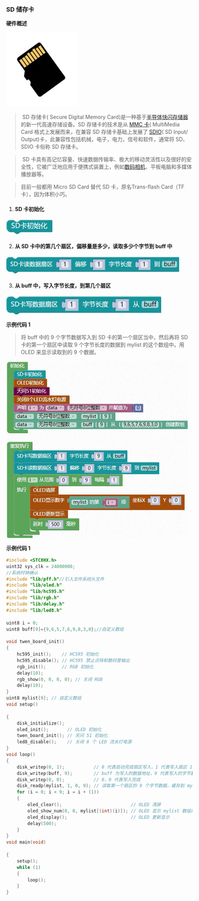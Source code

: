 ### SD 储存卡<!-- {docsify-ignore} -->

 

**硬件概述**

![img](SD储存卡.assets/wps553.jpg) 

> ​	SD 存储卡( Secure Digital Memory Card)是一种基于[半导体](https://baike.baidu.com/item/半导体/385669)[快闪存储器](https://baike.baidu.com/item/快闪存储器/587131)的新一代高速存储设备。SD 存储卡的技术是从 [MMC 卡](https://baike.baidu.com/item/MMC卡/232017)( MultiMedia Card 格式上发展而来，在兼容 SD 存储卡基础上发展了 [SDIO](https://baike.baidu.com/item/SDIO/777699)( SD Input/ Output)卡，此兼容性包括机械，电子，电力，信号和软件，通常将 SD、SDIO 卡俗称 SD 存储卡。
>

> ​	SD 卡具有高记忆容量、快速数据传输率、极大的移动灵活性以及很好的安全性，它被广泛地应用于便携式装置上，例如[数码相机](https://baike.baidu.com/item/数码相机/277472)、平板电脑和多媒体播放器等。
>

> 目前一般都用 Micro SD Card 替代 SD 卡，原名Trans-flash Card（TF 卡），因为体积小巧。
>



1. #### SD 卡初始化

![img](SD储存卡.assets/wps554.png) 



2. #### 从 SD 卡中的第几个扇区，偏移量是多少，读取多少个字节到 buff 中

![img](SD储存卡.assets/wps556.png) 



3. #### 从 buff 中，写入字节长度，到第几个扇区

![img](SD储存卡.assets/wps555.png) 








**示例代码 1**

> 将 buff 中的 9 个字节数据写入到 SD 卡的第一个扇区当中，然后再将 SD 卡的第一个扇区中读取 9 个字节长度的数据到 mylist 的这个数组中。用 OLED 来显示读取到的 9 个数据。
>

![img](SD储存卡.assets/wps557.png) 

 

**示例代码 1**

```c
#include <STC8HX.h>
uint32 sys_clk = 24000000;
//系统时钟确认
#include "lib/pff.h"//引入文件系统头文件
#include "lib/oled.h"
#include "lib/hc595.h"
#include "lib/rgb.h"
#include "lib/delay.h"
#include "lib/led8.h"

uint8 i = 0;
uint8 buff[9]={9,6,5,7,6,9,8,3,0};//自定义数组

void twen_board_init()
{
    hc595_init();    // HC595 初始化
    hc595_disable(); // HC595 禁止点阵和数码管输出
    rgb_init();      // RGB 初始化
    delay(10);
    rgb_show(0, 0, 0, 0); // 关闭 RGB
    delay(10);
}
uint8 mylist[9]; // 自定义数组
void setup()

{
    disk_initialize();
    oled_init();       // OLED 初始化
    twen_board_init(); // 天问 51 初始化
    led8_disable();    // 关闭 8 个 LED 流水灯电源
}
void loop()
{
    disk_writep(0, 1);           // 0 代表启动完成扇区写入，1 代表写入扇区 1
    disk_writep(buff, 9);        // buff 为写入的数据地址，9 代表写入的字节数 9
    disk_writep(0, 0);           // 0，0 代表写入完成
    disk_readp(mylist, 1, 0, 9); // 读取第一个扇区的 9 个字节数据，缓存到 mylist 的数组当中
    for (i = 0; i < 9; i = i + (1))
    {
        oled_clear();                          // OLED 清屏
        oled_show_num(0, 0, mylist[(int)(i)]); // OLED 显示 mylist 数组内容
        oled_display();                        // OLED 更新显示
        delay(500);
    }
}
void main(void)

{
    setup();
    while (1)
    {
        loop();
    }
}
```

